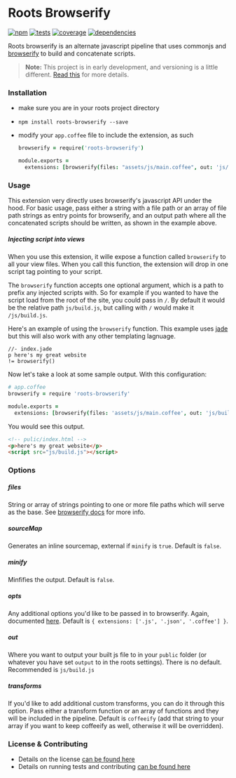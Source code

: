 Roots Browserify
================

[![npm](http://img.shields.io/npm/v/roots-browserify.svg?style=flat)](https://badge.fury.io/js/roots-browserify) [![tests](http://img.shields.io/travis/carrot/roots-browserify/master.svg?style=flat)](https://travis-ci.org/carrot/roots-browserify) [![coverage](http://img.shields.io/coveralls/carrot/roots-browserify.svg?style=flat)](https://coveralls.io/r/carrot/roots-browserify) [![dependencies](http://img.shields.io/gemnasium/carrot/roots-browserify.svg?style=flat)](https://gemnasium.com/carrot/roots-browserify)

Roots browserify is an alternate javascript pipeline that uses commonjs and [browserify](http://browserify.org) to build and concatenate scripts.

> **Note:** This project is in early development, and versioning is a little different. [Read this](http://markup.im/#q4_cRZ1Q) for more details.

### Installation

- make sure you are in your roots project directory
- `npm install roots-browserify --save`
- modify your `app.coffee` file to include the extension, as such

  ```coffee
  browserify = require('roots-browserify')

  module.exports =
    extensions: [browserify(files: "assets/js/main.coffee", out: 'js/build.js')]
  ```

### Usage

This extension very directly uses browserify's javascript API under the hood. For basic usage, pass either a string with a file path or an array of file path strings as entry points for browserify, and an output path where all the concatenated scripts should be written, as shown in the example above.

##### Injecting script into views
When you use this extension, it wille expose a function called `browserify` to all your view files. When you call this function, the extension will drop in one script tag pointing to your script.

The `browserify` function accepts one optional argument, which is a path to prefix any injected scripts with. So for example if you wanted to have the script load from the root of the site, you could pass in `/`. By default it would be the relative path `js/build.js`, but calling with `/` would make it `/js/build.js`.

Here's an example of using the `browserify` function. This example uses [jade](http://jade-lang.com/) but this will also work with any other templating lagnuage.

```jade
//- index.jade
p here's my great website
!= browserify()
```

Now let's take a look at some sample output. With this configuration:

```coffee
# app.coffee
browserify = require 'roots-browserify'

module.exports =
  extensions: [browserify(files: 'assets/js/main.coffee', out: 'js/build.js')]
```

You would see this output.
```html
<!-- pulic/index.html -->
<p>here's my great website</p>
<script src="js/build.js"></script>
```

### Options

##### files
String or array of strings pointing to one or more file paths which will serve as the base. See [browserify docs](https://github.com/substack/node-browserify#var-b--browserifyfiles-or-opts) for more info.

##### sourceMap
Generates an inline sourcemap, external if `minify` is `true`. Default is `false`.

##### minify
Minfifies the output. Default is `false`.

##### opts
Any additional options you'd like to be passed in to browserify. Again, documented [here](https://github.com/substack/node-browserify#var-b--browserifyfiles-or-opts). Default is `{ extensions: ['.js', '.json', '.coffee'] }`.

##### out
Where you want to output your built js file to in your `public` folder (or whatever you have set `output` to in the roots settings). There is no default. Recommended is `js/build.js`

##### transforms
If you'd like to add additional custom transforms, you can do it through this option. Pass either a transform function or an array of functions and they will be included in the pipeline. Default is `coffeeify` (add that string to your array if you want to keep coffeeify as well, otherwise it will be overridden).

### License & Contributing

- Details on the license [can be found here](LICENSE.md)
- Details on running tests and contributing [can be found here](contributing.md)
